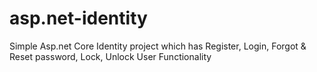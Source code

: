 # asp.net-identity
Simple Asp.net Core Identity project which has Register, Login, Forgot &amp; Reset password, Lock, Unlock User Functionality 
